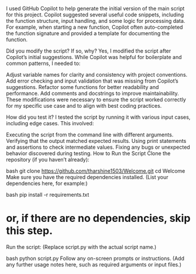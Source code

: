 I used GitHub Copilot to help generate the initial version of the main script for this project. Copilot suggested several useful code snippets, including the function structure, input handling, and some logic for processing data. For example, when starting a new function, Copilot often auto-completed the function signature and provided a template for documenting the function.

Did you modify the script? If so, why?
Yes, I modified the script after Copilot’s initial suggestions. While Copilot was helpful for boilerplate and common patterns, I needed to:

Adjust variable names for clarity and consistency with project conventions.
Add error checking and input validation that was missing from Copilot’s suggestions.
Refactor some functions for better readability and performance.
Add comments and docstrings to improve maintainability.
These modifications were necessary to ensure the script worked correctly for my specific use case and to align with best coding practices.

How did you test it?
I tested the script by running it with various input cases, including edge cases. This involved:

Executing the script from the command line with different arguments.
Verifying that the output matched expected results.
Using print statements and assertions to check intermediate values.
Fixing any bugs or unexpected behavior discovered during testing.
How to Run the Script
Clone the repository (if you haven’t already):

bash
git clone https://github.com/tharshine1503/Welcome.git
cd Welcome
Make sure you have the required dependencies installed.
(List your dependencies here, for example:)

bash
pip install -r requirements.txt
# or, if there are no dependencies, skip this step.
Run the script:
(Replace script.py with the actual script name.)

bash
python script.py
Follow any on-screen prompts or instructions.
(Add any further usage notes here, such as required arguments or input files.)
